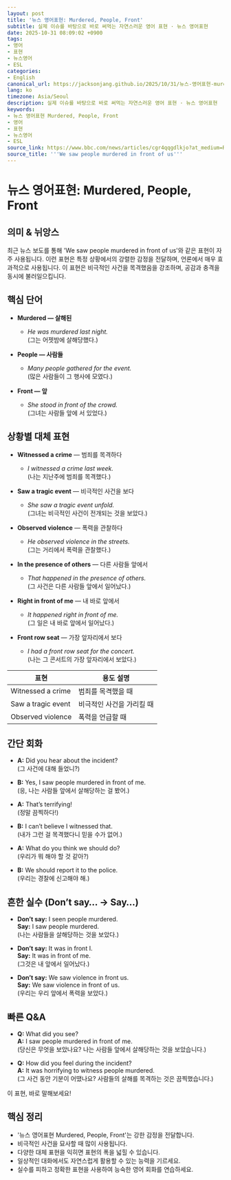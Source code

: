 ```yaml
---
layout: post
title: '뉴스 영어표현: Murdered, People, Front'
subtitle: 실제 이슈를 바탕으로 바로 써먹는 자연스러운 영어 표현 · 뉴스 영어표현
date: 2025-10-31 08:09:02 +0900
tags:
- 영어
- 표현
- 뉴스영어
- ESL
categories:
- English
canonical_url: https://jacksonjang.github.io/2025/10/31/뉴스-영어표현-murdered-people-front/
lang: ko
timezone: Asia/Seoul
description: 실제 이슈를 바탕으로 바로 써먹는 자연스러운 영어 표현 · 뉴스 영어표현
keywords:
- 뉴스 영어표현 Murdered, People, Front
- 영어
- 표현
- 뉴스영어
- ESL
source_link: https://www.bbc.com/news/articles/cgr4qqgdlkjo?at_medium=RSS&at_campaign=rss
source_title: '''We saw people murdered in front of us'''
---
```


# 뉴스 영어표현: Murdered, People, Front

## 의미 & 뉘앙스
최근 뉴스 보도를 통해 'We saw people murdered in front of us'와 같은 표현이 자주 사용됩니다. 이런 표현은 특정 상황에서의 강렬한 감정을 전달하며, 언론에서 매우 효과적으로 사용됩니다. 이 표현은 비극적인 사건을 목격했음을 강조하며, 공감과 충격을 동시에 불러일으킵니다.

## 핵심 단어

- **Murdered — 살해된**
  - *He was murdered last night.*  
    (그는 어젯밤에 살해당했다.)
  
- **People — 사람들**
  - *Many people gathered for the event.*  
    (많은 사람들이 그 행사에 모였다.)
  
- **Front — 앞**
  - *She stood in front of the crowd.*  
    (그녀는 사람들 앞에 서 있었다.)

## 상황별 대체 표현

- **Witnessed a crime** — 범죄를 목격하다  
  - *I witnessed a crime last week.*  
    (나는 지난주에 범죄를 목격했다.)
  
- **Saw a tragic event** — 비극적인 사건을 보다  
  - *She saw a tragic event unfold.*  
    (그녀는 비극적인 사건이 전개되는 것을 보았다.)
  
- **Observed violence** — 폭력을 관찰하다  
  - *He observed violence in the streets.*  
    (그는 거리에서 폭력을 관찰했다.)

- **In the presence of others** — 다른 사람들 앞에서  
  - *That happened in the presence of others.*  
    (그 사건은 다른 사람들 앞에서 일어났다.)

- **Right in front of me** — 내 바로 앞에서  
  - *It happened right in front of me.*  
    (그 일은 내 바로 앞에서 일어났다.)

- **Front row seat** — 가장 앞자리에서 보다  
  - *I had a front row seat for the concert.*  
    (나는 그 콘서트의 가장 앞자리에서 보았다.)

| 표현             | 용도 설명                  |
|------------------|----------------------------|
| Witnessed a crime | 범죄를 목격했을 때       |
| Saw a tragic event | 비극적인 사건을 가리킬 때 |
| Observed violence  | 폭력을 언급할 때         |

## 간단 회화

- **A:** Did you hear about the incident?  
  (그 사건에 대해 들었니?)

- **B:** Yes, I saw people murdered in front of me.  
  (응, 나는 사람들 앞에서 살해당하는 걸 봤어.)

- **A:** That’s terrifying!  
  (정말 끔찍하다!)

- **B:** I can’t believe I witnessed that.  
  (내가 그런 걸 목격했다니 믿을 수가 없어.)

- **A:** What do you think we should do?  
  (우리가 뭐 해야 할 것 같아?)

- **B:** We should report it to the police.  
  (우리는 경찰에 신고해야 해.)

## 흔한 실수 (Don’t say… → Say…)

- **Don’t say:** I seen people murdered.  
  **Say:** I saw people murdered.  
  (나는 사람들을 살해당하는 것을 보았다.)

- **Don’t say:** It was in front I.  
  **Say:** It was in front of me.  
  (그것은 내 앞에서 일어났다.)

- **Don’t say:** We saw violence in front us.  
  **Say:** We saw violence in front of us.  
  (우리는 우리 앞에서 폭력을 보았다.)

## 빠른 Q&A

- **Q:** What did you see?  
  **A:** I saw people murdered in front of me.  
  (당신은 무엇을 보았나요? 나는 사람들 앞에서 살해당하는 것을 보았습니다.)

- **Q:** How did you feel during the incident?  
  **A:** It was horrifying to witness people murdered.  
  (그 사건 동안 기분이 어땠나요? 사람들의 살해를 목격하는 것은 끔찍했습니다.)

이 표현, 바로 말해보세요!

## 핵심 정리
- '뉴스 영어표현 Murdered, People, Front'는 강한 감정을 전달합니다.
- 비극적인 사건을 묘사할 때 많이 사용됩니다.
- 다양한 대체 표현을 익히면 표현의 폭을 넓힐 수 있습니다.
- 일상적인 대화에서도 자연스럽게 활용할 수 있는 능력을 기르세요.
- 실수를 피하고 정확한 표현을 사용하여 능숙한 영어 회화를 연습하세요.